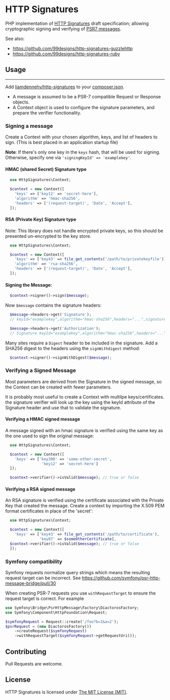 # HTTP Signatures


PHP implementation of [HTTP Signatures][draft03] draft specification;
allowing cryptographic signing and verifying of [PSR7 messages][psr7].

See also:

* https://github.com/99designs/http-signatures-guzzlehttp
* https://github.com/99designs/http-signatures-ruby


## Usage
---


Add [liamdennehy/http-signatures][package] to your [composer.json][composer].
* A message is assumed to be a PSR-7 compatible Request or Response objects.
* A Context object is used to configure the signature parameters, and prepare
  the verifier functionality.

### Signing a message

Create a Context with your chosen algorithm, keys, and list of headers to sign.
  (This is best placed in an application startup file)

**Note**: If there's only one key in the `keys` hash, that will be used for signing.
Otherwise, specify one via `'signingKeyId' => 'examplekey'`.

#### HMAC (shared Secret) Signature type

```php
  use HttpSignatures\Context;

  $context = new Context([
    'keys' => ['key12' => 'secret-here'],
    'algorithm' => 'hmac-sha256',
    'headers' => ['(request-target)', 'Date', 'Accept'],
  ]);
```

#### RSA (Private Key) Signature type

Note: This library does not handle encrypted private keys, so this should
be presented un-encrypted to the key store.

```php
  use HttpSignatures\Context;

  $context = new Context([
    'keys' => ['key43' => file_get_contents('/path/to/privatekeyfile')],
    'algorithm' => 'rsa-sha256',
    'headers' => ['(request-target)', 'Date', 'Accept'],
  ]);
```
#### Signing the Message:

```php
  $context->signer()->sign($message);
```

Now `$message` contains the signature headers:

```php
  $message->headers->get('Signature');
  // keyId="examplekey",algorithm="hmac-sha256",headers="...",signature="..."

  $message->headers->get('Authorization');
  // Signature keyId="examplekey",algorithm="hmac-sha256",headers="...",signature="..."
```

Many sites require a ``Digest`` header to be included in the signature. Add
a SHA256 digest to the headers using the ``signWithdigest`` method:

```php
  $context->signer()->signWithDigest($message);
```

### Verifying a Signed Message

Most parameters are derived from the Signature in the signed message, so the
Context can be created with fewer parameters.

It is probably most useful to create a Context with multilpe keys/certificates.
the signature verifier will look up the key using the keyId attribute of the
Signature header and use that to validate the signature.

#### Verifying a HMAC signed message

A message signed with an hmac signature is verified using the same key as
the one used to sign the original message:

```php
  use HttpSignatures\Context;

  $context = new Context([
    'keys' => ['key300' => 'some-other-secret',
                'key12' => 'secret-here']
  ]);

  $context->verifier()->isValid($message); // true or false
```

#### Verifying a RSA signed message

An RSA signature is verified using the certificate associated with the
Private Key that created the message. Create a context by importing
the X.509 PEM format certificates in place of the 'secret':

```php
  use HttpSignatures\Context;

  $context = new Context([
    'keys' => ['key43' => file_get_contents('/path/to/certificate'),
               'key87' => $someOtherCertificate],
  $context->verifier()->isValid($message); // true or false
  ]);
```


### Symfony compatibility

Symfony requests normalize query strings which means the resulting request target can be incorrect. See https://github.com/symfony/psr-http-message-bridge/pull/30

When creating PSR-7 requests you use `withRequestTarget` to ensure the request target is correct. For example

```php
use Symfony\Bridge\PsrHttpMessage\Factory\DiactorosFactory;
use Symfony\Component\HttpFoundation\Request;

$symfonyRequest = Request::create('/foo?b=1&a=2');
$psrRequest = (new DiactorosFactory())
	->createRequest($symfonyRequest)
	->withRequestTarget($symfonyRequest->getRequestUri());
```

## Contributing

Pull Requests are welcome.

[draft03]: http://tools.ietf.org/html/draft-cavage-http-signatures-03
[Symfony\Component\HttpFoundation\Request]: https://github.com/symfony/HttpFoundation/blob/master/Request.php
[composer]: https://getcomposer.org/
[package]: https://packagist.org/packages/liamdennehy/http-signatures
[psr7]: http://www.php-fig.org/psr/psr-7/

## License

HTTP Signatures is licensed under [The MIT License (MIT)](LICENSE).
